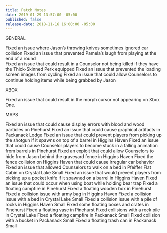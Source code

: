 ```yaml
---
title: Patch Notes
date: 2019-01-29 13:57:00 -05:00
published: false
release-date: 2018-11-16 16:00:00 -05:00
---
```


GENERAL

Fixed an issue where Jason’s throwing knives sometimes ignored car collision
Fixed an issue that prevented Pamela’s laugh from playing at the end of a round  
Fixed an issue that could result in a Counselor not being killed if they have the Thick-Skinned Perk equipped
Fixed an issue that prevented the loading screen images from cycling
Fixed an issue that could allow Counselors to continue holding items while being grabbed by Jason
 

XBOX

Fixed an issue that could result in the morph cursor not appearing on Xbox One.
 

MAPS

Fixed an issue that could cause display errors with blood and wood particles on Pinehurst
Fixed an issue that could cause graphical artifacts in Packanack Lodge
Fixed an issue that could prevent players from picking up the shotgun if it spawns on top of a barrel in Higgins Haven
Fixed an issue that could cause Counselor players to become stuck in a falling animation from barrels in Pinehurst
Fixed an exploit that could allow Counselors to hide from Jason behind the graveyard fence in Higgins Haven
Fixed the fence collision on Higgins Haven that could cause irregular car behavior
Fixed an issue that allowed Counselors to walk on a bed in Pfeiffer Flat Cabin on Crystal Lake Small
Fixed an issue that would prevent players from picking up a pocket knife if it spawned on a barrel in Higgins Haven
Fixed an issue that could occur when using boat while holding bear trap
Fixed a floating campfire in Pinehurst
Fixed a floating wooden box in Pinehurst
Fixed a collision issue with army bag in Higgins Haven
Fixed a collision issue with a bed in Crystal Lake Small
Fixed a collision issue with a pile of rocks in Higgins Haven Small
Fixed some floating boxes and crates in Pinehurst
Fixed a floating vase in Pinehurst
Fixed collisions with a rock pile in Crystal Lake
Fixed a floating campfire in Packanack Small
Fixed collision with a bucket in Packanack Small
Fixed a floating trash can in Packanack Small